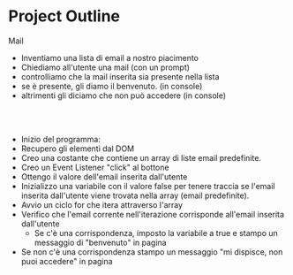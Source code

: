 # Project Outline

Mail

- Inventiamo una lista di email a nostro piacimento
- Chiediamo all'utente una mail (con un prompt)
- controlliamo che la mail inserita sia presente nella lista
- se è presente, gli diamo il benvenuto. (in console)
- altrimenti gli diciamo che non può accedere (in console)

<br>
<br>

- Inizio del programma:
- Recupero gli elementi dal DOM
- Creo una costante che contiene un array di liste email predefinite.
- Creo un Event Listener "click" al bottone
- Ottengo il valore dell'email inserita dall'utente
- Inizializzo una variabile con il valore false per tenere traccia se l'email inserita dall'utente viene trovata nella array (email predefinite).
- Avvio un ciclo for che itera attraverso l'array
- Verifico che l'email corrente nell'iterazione corrisponde all'email inserita dall'utente
  - Se c'è una corrispondenza, imposto la variabile a true e stampo un messaggio di "benvenuto" in pagina
- Se non c'è una corrispondenza stampo un messaggio "mi dispisce, non puoi accedere" in pagina
